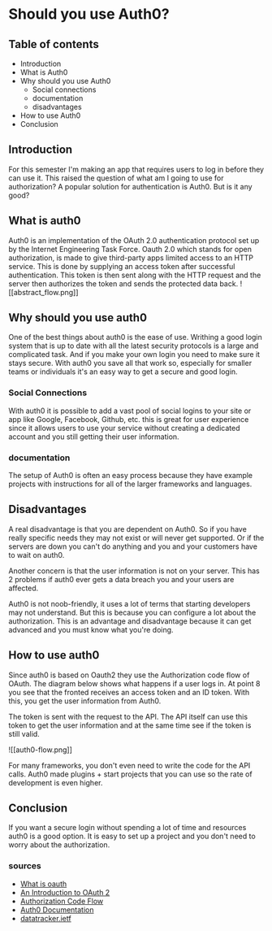# Should you use Auth0?

## Table of contents
- Introduction
- What is Auth0
- Why should you use Auth0
    - Social connections
    - documentation
    - disadvantages
- How to use Auth0
- Conclusion


## Introduction
For this semester I'm making an app that requires users to log in before they can use it. This raised the question of what am I going to use for authorization? A popular solution for authentication is Auth0. But is it any good?

## What is auth0
Auth0 is an implementation of the OAuth 2.0 authentication protocol set up by the Internet Engineering Task Force. Oauth 2.0 which stands for open authorization, is made to give third-party apps limited access to an HTTP service. This is done by supplying an access token after successful authentication. This token is then sent along with the HTTP request and the server then authorizes the token and sends the protected data back.
![[abstract_flow.png]]

## Why should you use auth0
One of the best things about auth0 is the ease of use. Writhing a good login system that is up to date with all the latest security protocols is a large and complicated task. And if you make your own login you need to make sure it stays secure. With auth0 you save all that work so, especially for smaller teams or individuals it's an easy way to get a secure and good login.

### Social Connections
With auth0 it is possible to add a vast pool of social logins to your site or app like Google, Facebook, Github, etc. this is great for user experience since it allows users to use your service without creating a dedicated account and you still getting their user information. 

### documentation
The setup of Auth0 is often an easy process because they have example projects with instructions for all of the larger frameworks and languages.  

## Disadvantages
A real disadvantage is that you are dependent on Auth0. So if you have really specific needs they may not exist or will never get supported. Or if the servers are down you can't do anything and you and your customers have to wait on auth0.

Another concern is that the user information is not on your server. This has 2 problems if auth0 ever gets a data breach you and your users are affected.

Auth0 is not noob-friendly, it uses a lot of terms that starting developers may not understand. But this is because you can configure a lot about the authorization. This is an advantage and disadvantage because it can get advanced and you must know what you're doing.

## How to use auth0
Since auth0 is based on Oauth2 they use the Authorization code flow of OAuth. The diagram below shows what happens if a user logs in. At point 8 you see that the fronted receives an access token and an ID token. With this, you get the user information from Auth0. 

The token is sent with the request to the API. The API itself can use this token to get the user information and at the same time see if the token is still valid.

![[auth0-flow.png]]

For many frameworks, you don't even need to write the code for the API calls. Auth0 made plugins + start projects that you can use so the rate of development is even higher.

## Conclusion
If you want a secure login without spending a lot of time and resources auth0 is a good option. It is easy to set up a project and you don't need to worry about the authorization.

### sources
- [What is oauth](https://auth0.com/intro-to-iam/what-is-oauth-2/)
- [An Introduction to OAuth 2](https://www.digitalocean.com/community/tutorials/an-introduction-to-oauth-2)
- [Authorization Code Flow](https://auth0.com/docs/get-started/authentication-and-authorization-flow/authorization-code-flow)
- [Auth0 Documentation](https://auth0.com/docs/)
- [datatracker.ietf](https://datatracker.ietf.org/doc/html/rfc6749#section-4.1)

